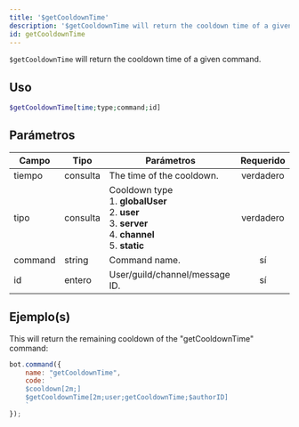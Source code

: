 ```yaml
---
title: '$getCooldownTime'
description: '$getCooldownTime will return the cooldown time of a given command.'
id: getCooldownTime
---
```


`$getCooldownTime` will return the cooldown time of a given command.

## Uso

```php
$getCooldownTime[time;type;command;id]
```

## Parámetros

| Campo   | Tipo     | Parámetros                                                                                                                                              | Requerido |
| ------- | -------- | ------------------------------------------------------------------------------------------------------------------------------------------------------- |:---------:|
| tiempo  | consulta | The time of the cooldown.                                                                                                                               | verdadero |
| tipo    | consulta | Cooldown type <br /> 1. **globalUser** <br /> 2. **user** <br /> 3. **server** <br /> 4. **channel** <br /> 5. **static** | verdadero |
| command | string   | Command name.                                                                                                                                           |    sí     |
| id      | entero   | User/guild/channel/message ID.                                                                                                                          |    sí     |

## Ejemplo(s)

This will return the remaining cooldown of the "getCooldownTime" command:

```javascript
bot.command({
    name: "getCooldownTime",
    code: `
    $cooldown[2m;]
    $getCooldownTime[2m;user;getCooldownTime;$authorID]
    `
});
```